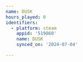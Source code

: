 ```yaml
---
name: DUSK
hours_played: 0
identifiers:
  - platform: steam
    appid: '519860'
    name: DUSK
    synced_on: '2024-07-04'

---
```

